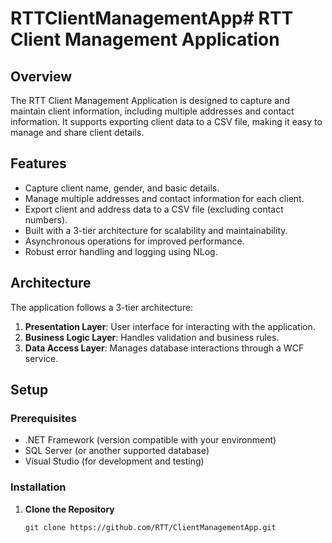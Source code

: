 # RTTClientManagementApp# RTT Client Management Application

## Overview

The RTT Client Management Application is designed to capture and maintain client information, including multiple addresses and contact information. It supports exporting client data to a CSV file, making it easy to manage and share client details.

## Features

- Capture client name, gender, and basic details.
- Manage multiple addresses and contact information for each client.
- Export client and address data to a CSV file (excluding contact numbers).
- Built with a 3-tier architecture for scalability and maintainability.
- Asynchronous operations for improved performance.
- Robust error handling and logging using NLog.

## Architecture

The application follows a 3-tier architecture:

1. **Presentation Layer**: User interface for interacting with the application.
2. **Business Logic Layer**: Handles validation and business rules.
3. **Data Access Layer**: Manages database interactions through a WCF service.

## Setup

### Prerequisites

- .NET Framework (version compatible with your environment)
- SQL Server (or another supported database)
- Visual Studio (for development and testing)

### Installation

1. **Clone the Repository**

   ```shell
   git clone https://github.com/RTT/ClientManagementApp.git